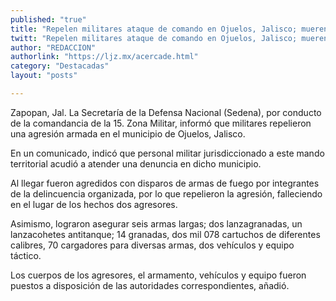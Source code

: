```yaml
---
published: "true"
title: "Repelen militares ataque de comando en Ojuelos, Jalisco; mueren 2 sicarios"
twitt: "Repelen militares ataque de comando en Ojuelos, Jalisco; mueren 2 sicarios"
author: "REDACCION"
authorlink: "https://ljz.mx/acercade.html"
category: "Destacadas"
layout: "posts"

---
```



  Zapopan, Jal. La Secretaría de la Defensa Nacional (Sedena), por conducto de la comandancia de la 15. Zona Militar, informó que militares repelieron una agresión armada en el municipio de Ojuelos, Jalisco.



  En un comunicado, indicó que personal militar jurisdiccionado a este mando territorial acudió a atender una denuncia en dicho municipio.



  Al llegar fueron agredidos con disparos de armas de fuego por integrantes de la delincuencia organizada, por lo que repelieron la agresión, falleciendo en el lugar de los hechos dos agresores.



  Asimismo, lograron asegurar seis armas largas; dos lanzagranadas, un lanzacohetes antitanque; 14 granadas, dos mil 078 cartuchos de diferentes calibres, 70 cargadores para diversas armas, dos vehículos y equipo táctico.



  Los cuerpos de los agresores, el armamento, vehículos y equipo fueron puestos a disposición de las autoridades correspondientes, añadió.

